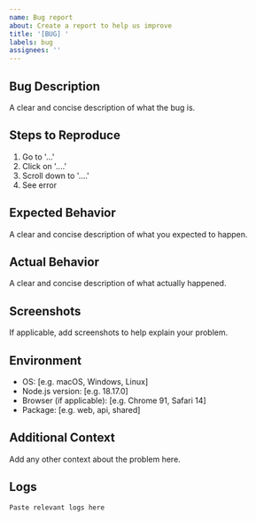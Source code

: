 ```yaml
---
name: Bug report
about: Create a report to help us improve
title: '[BUG] '
labels: bug
assignees: ''
---
```


## Bug Description

A clear and concise description of what the bug is.

## Steps to Reproduce

1. Go to '...'
2. Click on '....'
3. Scroll down to '....'
4. See error

## Expected Behavior

A clear and concise description of what you expected to happen.

## Actual Behavior

A clear and concise description of what actually happened.

## Screenshots

If applicable, add screenshots to help explain your problem.

## Environment

- OS: [e.g. macOS, Windows, Linux]
- Node.js version: [e.g. 18.17.0]
- Browser (if applicable): [e.g. Chrome 91, Safari 14]
- Package: [e.g. web, api, shared]

## Additional Context

Add any other context about the problem here.

## Logs

```
Paste relevant logs here
```
